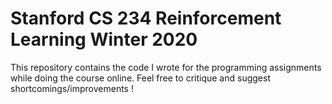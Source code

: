 # Stanford CS 234 Reinforcement Learning Winter 2020

This repository contains the code I wrote for the programming assignments while doing the course online. Feel free to critique and suggest shortcomings/improvements !
